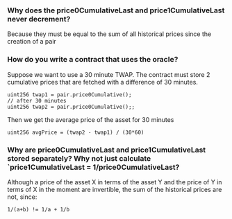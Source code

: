 ### Why does the price0CumulativeLast and price1CumulativeLast never decrement?

Because they must be equal to the sum of all historical prices since the creation of a pair

### How do you write a contract that uses the oracle?

Suppose we want to use a 30 minute TWAP. The contract must store 2 cumulative prices that are fetched with a difference of 30 minutes.

```sol
uint256 twap1 = pair.price0Cumulative();
// after 30 minutes
uint256 twap2 = pair.price0Cumulative();;
```

Then we get the average price of the asset for 30 minutes

```
uint256 avgPrice = (twap2 - twap1) / (30*60)
```

### Why are price0CumulativeLast and price1CumulativeLast stored separately? Why not just calculate `price1CumulativeLast = 1/price0CumulativeLast?

Although a price of the asset X in terms of the asset Y and the price of Y in terms of X in the moment are invertible, the sum of the historical prices are not, since:

```
1/(a+b) != 1/a + 1/b
```